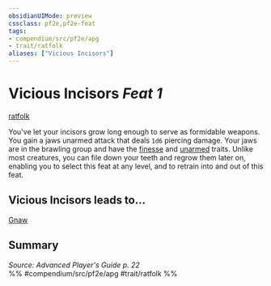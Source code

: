 ```yaml
---
obsidianUIMode: preview
cssclass: pf2e,pf2e-feat
tags:
- compendium/src/pf2e/apg
- trait/ratfolk
aliases: ["Vicious Incisors"]
---
```

# Vicious Incisors  *Feat 1*  
[ratfolk](../../Rules/traits/ratfolk-b1.md)  


You've let your incisors grow long enough to serve as formidable weapons. You gain a jaws unarmed attack that deals `1d6` piercing damage. Your jaws are in the brawling group and have the [finesse](../../Rules/traits/finesse.md) and [unarmed](../../Rules/traits/unarmed.md) traits. Unlike most creatures, you can file down your teeth and regrow them later on, enabling you to select this feat at any level, and to retrain into and out of this feat.

## Vicious Incisors leads to...

[Gnaw](gnaw-loag.md)

## Summary

*Source: Advanced Player's Guide p. 22*  
%% #compendium/src/pf2e/apg #trait/ratfolk %%